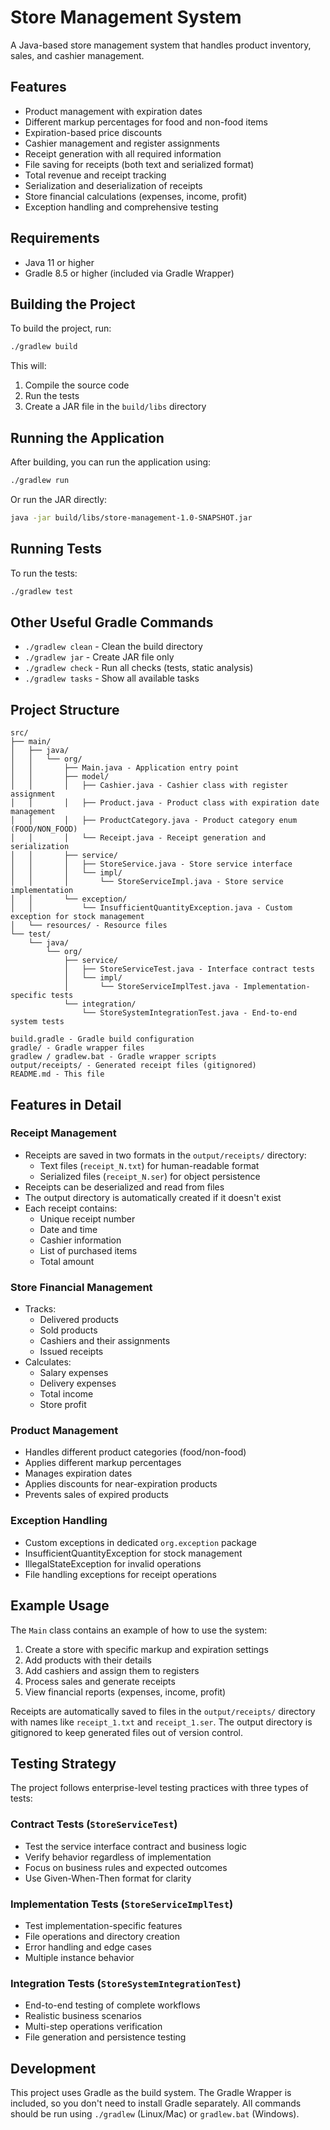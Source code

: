 # Store Management System

A Java-based store management system that handles product inventory, sales, and cashier management.

## Features

- Product management with expiration dates
- Different markup percentages for food and non-food items
- Expiration-based price discounts
- Cashier management and register assignments
- Receipt generation with all required information
- File saving for receipts (both text and serialized format)
- Total revenue and receipt tracking
- Serialization and deserialization of receipts
- Store financial calculations (expenses, income, profit)
- Exception handling and comprehensive testing

## Requirements

- Java 11 or higher
- Gradle 8.5 or higher (included via Gradle Wrapper)

## Building the Project

To build the project, run:

```bash
./gradlew build
```

This will:
1. Compile the source code
2. Run the tests
3. Create a JAR file in the `build/libs` directory

## Running the Application

After building, you can run the application using:

```bash
./gradlew run
```

Or run the JAR directly:

```bash
java -jar build/libs/store-management-1.0-SNAPSHOT.jar
```

## Running Tests

To run the tests:

```bash
./gradlew test
```

## Other Useful Gradle Commands

- `./gradlew clean` - Clean the build directory
- `./gradlew jar` - Create JAR file only
- `./gradlew check` - Run all checks (tests, static analysis)
- `./gradlew tasks` - Show all available tasks

## Project Structure

```
src/
├── main/
│   ├── java/
│   │   └── org/
│   │       ├── Main.java - Application entry point
│   │       ├── model/
│   │       │   ├── Cashier.java - Cashier class with register assignment
│   │       │   ├── Product.java - Product class with expiration date management
│   │       │   ├── ProductCategory.java - Product category enum (FOOD/NON_FOOD)
│   │       │   └── Receipt.java - Receipt generation and serialization
│   │       ├── service/
│   │       │   ├── StoreService.java - Store service interface
│   │       │   └── impl/
│   │       │       └── StoreServiceImpl.java - Store service implementation
│   │       └── exception/
│   │           └── InsufficientQuantityException.java - Custom exception for stock management
│   └── resources/ - Resource files
└── test/
    └── java/
        └── org/
            ├── service/
            │   ├── StoreServiceTest.java - Interface contract tests
            │   └── impl/
            │       └── StoreServiceImplTest.java - Implementation-specific tests
            └── integration/
                └── StoreSystemIntegrationTest.java - End-to-end system tests

build.gradle - Gradle build configuration
gradle/ - Gradle wrapper files
gradlew / gradlew.bat - Gradle wrapper scripts
output/receipts/ - Generated receipt files (gitignored)
README.md - This file
```

## Features in Detail

### Receipt Management
- Receipts are saved in two formats in the `output/receipts/` directory:
  - Text files (`receipt_N.txt`) for human-readable format
  - Serialized files (`receipt_N.ser`) for object persistence
- Receipts can be deserialized and read from files
- The output directory is automatically created if it doesn't exist
- Each receipt contains:
  - Unique receipt number
  - Date and time
  - Cashier information
  - List of purchased items
  - Total amount

### Store Financial Management
- Tracks:
  - Delivered products
  - Sold products
  - Cashiers and their assignments
  - Issued receipts
- Calculates:
  - Salary expenses
  - Delivery expenses
  - Total income
  - Store profit

### Product Management
- Handles different product categories (food/non-food)
- Applies different markup percentages
- Manages expiration dates
- Applies discounts for near-expiration products
- Prevents sales of expired products

### Exception Handling
- Custom exceptions in dedicated `org.exception` package
- InsufficientQuantityException for stock management
- IllegalStateException for invalid operations
- File handling exceptions for receipt operations

## Example Usage

The `Main` class contains an example of how to use the system:

1. Create a store with specific markup and expiration settings
2. Add products with their details
3. Add cashiers and assign them to registers
4. Process sales and generate receipts
5. View financial reports (expenses, income, profit)

Receipts are automatically saved to files in the `output/receipts/` directory with names like `receipt_1.txt` and `receipt_1.ser`. The output directory is gitignored to keep generated files out of version control.

## Testing Strategy

The project follows enterprise-level testing practices with three types of tests:

### Contract Tests (`StoreServiceTest`)
- Test the service interface contract and business logic
- Verify behavior regardless of implementation
- Focus on business rules and expected outcomes
- Use Given-When-Then format for clarity

### Implementation Tests (`StoreServiceImplTest`)
- Test implementation-specific features
- File operations and directory creation
- Error handling and edge cases
- Multiple instance behavior

### Integration Tests (`StoreSystemIntegrationTest`)
- End-to-end testing of complete workflows
- Realistic business scenarios
- Multi-step operations verification
- File generation and persistence testing

## Development

This project uses Gradle as the build system. The Gradle Wrapper is included, so you don't need to install Gradle separately. All commands should be run using `./gradlew` (Linux/Mac) or `gradlew.bat` (Windows). 